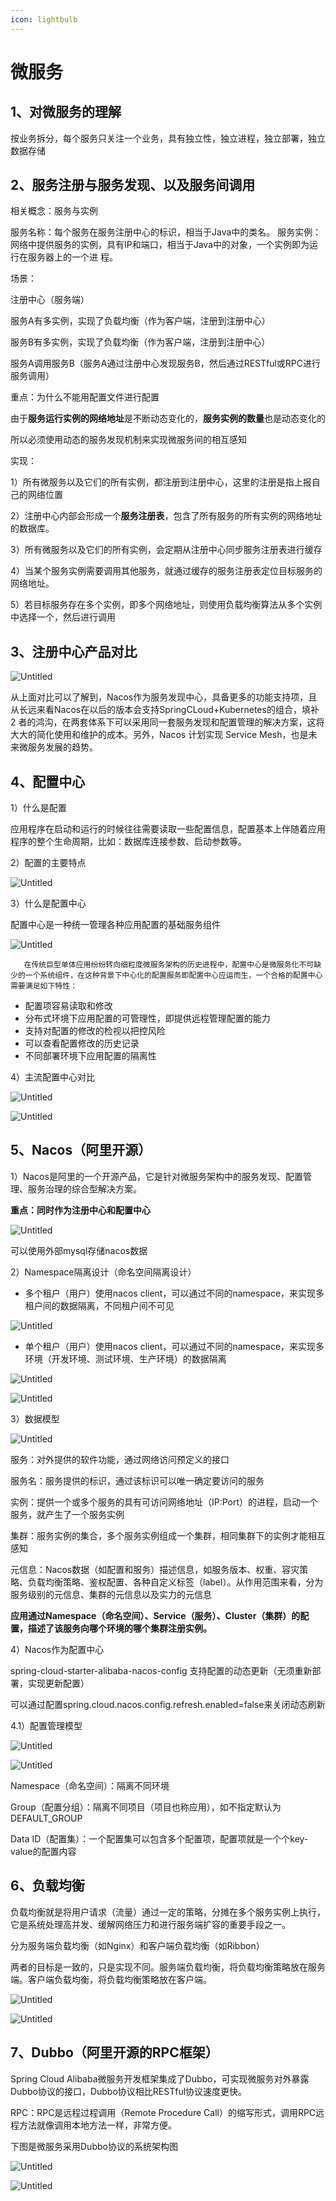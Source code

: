 ```yaml
---
icon: lightbulb
---
```

# 微服务
## 1、对微服务的理解

按业务拆分，每个服务只关注一个业务，具有独立性，独立进程，独立部署，独立数据存储

## 2、服务注册与服务发现、以及服务间调用

相关概念：服务与实例

服务名称：每个服务在服务注册中心的标识，相当于Java中的类名。
服务实例：网络中提供服务的实例，具有IP和端口，相当于Java中的对象，一个实例即为运行在服务器上的一个进
程。

场景：

注册中心（服务端）

服务A有多实例，实现了负载均衡（作为客户端，注册到注册中心）

服务B有多实例，实现了负载均衡（作为客户端，注册到注册中心）

服务A调用服务B（服务A通过注册中心发现服务B，然后通过RESTful或RPC进行服务调用）

重点：为什么不能用配置文件进行配置

由于**服务运行实例的网络地址**是不断动态变化的，**服务实例的数量**也是动态变化的

所以必须使用动态的服务发现机制来实现微服务间的相互感知

实现：

1）所有微服务以及它们的所有实例，都注册到注册中心，这里的注册是指上报自己的网络位置

2）注册中心内部会形成一个**服务注册表**，包含了所有服务的所有实例的网络地址的数据库。

3）所有微服务以及它们的所有实例，会定期从注册中心同步服务注册表进行缓存

4）当某个服务实例需要调用其他服务，就通过缓存的服务注册表定位目标服务的网络地址。

5）若目标服务存在多个实例，即多个网络地址，则使用负载均衡算法从多个实例中选择一个，然后进行调用

## 3、注册中心产品对比

![Untitled](images/Untitled.png)

从上面对比可以了解到，Nacos作为服务发现中心，具备更多的功能支持项，且从长远来看Nacos在以后的版本会支持SpringCLoud+Kubernetes的组合，填补 2 者的鸿沟，在两套体系下可以采用同一套服务发现和配置管理的解决方案，这将大大的简化使用和维护的成本。另外，Nacos 计划实现 Service Mesh，也是未来微服务发展的趋势。

## 4、配置中心

1）什么是配置

应用程序在启动和运行的时候往往需要读取一些配置信息，配置基本上伴随着应用程序的整个生命周期，比如：数据库连接参数、启动参数等。

2）配置的主要特点

![Untitled](images/Untitled%201.png)

3）什么是配置中心

配置中心是一种统一管理各种应用配置的基础服务组件

![Untitled](images/Untitled%202.png)

       在传统巨型单体应用纷纷转向细粒度微服务架构的历史进程中，配置中心是微服务化不可缺少的一个系统组件，在这种背景下中心化的配置服务即配置中心应运而生，一个合格的配置中心需要满足如下特性：

- 配置项容易读取和修改
- 分布式环境下应用配置的可管理性，即提供远程管理配置的能力
- 支持对配置的修改的检视以把控风险
- 可以查看配置修改的历史记录
- 不同部署环境下应用配置的隔离性

4）主流配置中心对比

![Untitled](images/Untitled%203.png)

![Untitled](images/Untitled%204.png)

## 5、Nacos（阿里开源）

1）Nacos是阿里的一个开源产品，它是针对微服务架构中的服务发现、配置管理、服务治理的综合型解决方案。

**重点：同时作为注册中心和配置中心**

![Untitled](images/Untitled%205.png)

可以使用外部mysql存储nacos数据

2）Namespace隔离设计（命名空间隔离设计）

- 多个租户（用户）使用nacos client，可以通过不同的namespace，来实现多租户间的数据隔离，不同租户间不可见

![Untitled](images/Untitled%206.png)

- 单个租户（用户）使用nacos client，可以通过不同的namespace，来实现多环境（开发环境、测试环境、生产环境）的数据隔离

![Untitled](images/Untitled%207.png)

![Untitled](images/Untitled%208.png)

3）数据模型

![Untitled](images/Untitled%209.png)

服务：对外提供的软件功能，通过网络访问预定义的接口

服务名：服务提供的标识，通过该标识可以唯一确定要访问的服务

实例：提供一个或多个服务的具有可访问网络地址（IP:Port）的进程，启动一个服务，就产生了一个服务实例

集群：服务实例的集合，多个服务实例组成一个集群，相同集群下的实例才能相互感知

元信息：Nacos数据（如配置和服务）描述信息，如服务版本、权重、容灾策略、负载均衡策略、鉴权配置、各种自定义标签（label）。从作用范围来看，分为服务级别的元信息、集群的元信息以及实力的元信息

**应用通过Namespace（命名空间）、Service（服务）、Cluster（集群）的配置，描述了该服务向哪个环境的哪个集群注册实例。**

4）Nacos作为配置中心

spring-cloud-starter-alibaba-nacos-config 支持配置的动态更新（无须重新部署，实现更新配置）

可以通过配置spring.cloud.nacos.config.refresh.enabled=false来关闭动态刷新

4.1）配置管理模型

![Untitled](images/Untitled%2010.png)

![Untitled](images/Untitled%2011.png)

Namespace（命名空间）：隔离不同环境

Group（配置分组）：隔离不同项目（项目也称应用），如不指定默认为 DEFAULT_GROUP

Data ID（配置集）：一个配置集可以包含多个配置项，配置项就是一个个key-value的配置内容

## 6、负载均衡

负载均衡就是将用户请求（流量）通过一定的策略，分摊在多个服务实例上执行，它是系统处理高并发、缓解网络压力和进行服务端扩容的重要手段之一。

分为服务端负载均衡（如Nginx）和客户端负载均衡（如Ribbon）

两者的目标是一致的，只是实现不同。服务端负载均衡，将负载均衡策略放在服务端。客户端负载均衡，将负载均衡策略放在客户端。

![Untitled](images/Untitled%2012.png)

![Untitled](images/Untitled%2013.png)

## 7、Dubbo（阿里开源的RPC框架）

Spring Cloud Alibaba微服务开发框架集成了Dubbo，可实现微服务对外暴露Dubbo协议的接口，Dubbo协议相比RESTful协议速度更快。

RPC：RPC是远程过程调用（Remote Procedure Call）的缩写形式，调用RPC远程方法就像调用本地方法一样，非常方便。

下图是微服务采用Dubbo协议的系统架构图

![Untitled](images/Untitled%2014.png)

![Untitled](images/Untitled%2015.png)